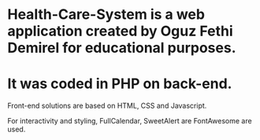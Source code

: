 # Health-Care-System is a web application created by Oguz Fethi Demirel for educational purposes.

# It was coded in PHP on back-end.
Front-end solutions are based on HTML, CSS and Javascript.

For interactivity and styling, FullCalendar, SweetAlert are FontAwesome are used.

